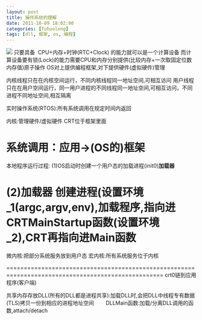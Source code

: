 ```yaml
---
layout: post
title: 操作系统的理解
date: 2011-10-09 18:02:00
categories: [Tuhuolong]
tags: [dll, 框架, os, 编程]
---
```

![](http://img.my.csdn.net/uploads/201209/09/1347182136_5355.JPG)
只要具备  CPU+内存+时钟(RTC+Clock) 的能力就可以是一个计算设备
而计算设备要有锁(Lock)的能力需要CPU和内存分别提供(比较内存+一次取固定位数内存值)原子操作
OS对上提供编程框架,对下提供硬件(虚拟硬件)管理

内核线程只在在内核空间运行，不同内核线程同一地址空间,可相互访问
用户线程只在在用户空间运行，同一用户进程的不同线程同一地址空间,可相互访问，不同进程不同地址空间,相互隔离

实时操作系统(RTOS):所有系统调用在规定时间内返回

内核:管理硬件/虚拟硬件
CRT位于框架里面

系统调用：应用->(OS的)框架
===================================================================================================
本地程序运行过程:
(1)OS启动时创建一个用户态的加载进程(init0)**加载器**

(2)**加载器 创建进程**(设置环境_1(argc,argv,env),**加载程序**,**指向**进**CRT**MainStartup**函数**(设置环境_2),CRT再**指向**进**Main函数**
===================================================================================================
微内核:把部分系统服务放到用户态
宏内核:所有系统服务位于内核

===================================================================================================
crt0链到应用程序(客户端)

共享内存存放DLL(所有的DLL都是进程共享):加载DLL时,会把DLL中线程专有数据(TLS)拷贝一份到相应的进程地址空间
       DLLMain函数:加载/分离DLL调用的函数,attach/detach
